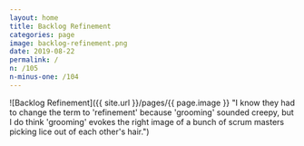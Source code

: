 ```yaml
---
layout: home
title: Backlog Refinement
categories: page
image: backlog-refinement.png
date: 2019-08-22
permalink: /
n: /105
n-minus-one: /104
---
```


![Backlog Refinement]({{ site.url }}/pages/{{ page.image }} "I know they had to change the term to 'refinement' because 'grooming' sounded creepy, but I do think 'grooming' evokes the right image of a bunch of scrum masters picking lice out of each other's hair.")
